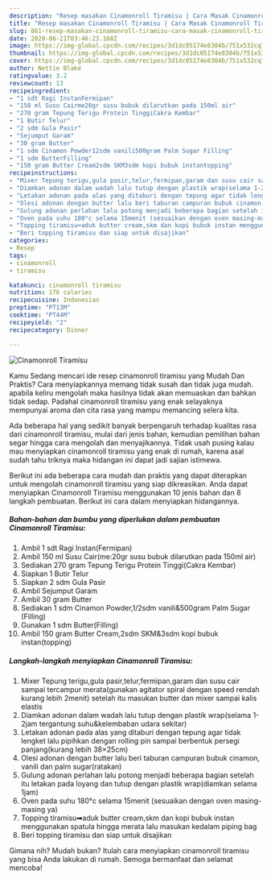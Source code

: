 ```yaml
---
description: "Resep masakan Cinamonroll Tiramisu | Cara Masak Cinamonroll Tiramisu Yang Sempurna"
title: "Resep masakan Cinamonroll Tiramisu | Cara Masak Cinamonroll Tiramisu Yang Sempurna"
slug: 861-resep-masakan-cinamonroll-tiramisu-cara-masak-cinamonroll-tiramisu-yang-sempurna
date: 2020-06-21T03:46:23.168Z
image: https://img-global.cpcdn.com/recipes/3d1dc05174e8304b/751x532cq70/cinamonroll-tiramisu-foto-resep-utama.jpg
thumbnail: https://img-global.cpcdn.com/recipes/3d1dc05174e8304b/751x532cq70/cinamonroll-tiramisu-foto-resep-utama.jpg
cover: https://img-global.cpcdn.com/recipes/3d1dc05174e8304b/751x532cq70/cinamonroll-tiramisu-foto-resep-utama.jpg
author: Nettie Blake
ratingvalue: 3.2
reviewcount: 13
recipeingredient:
- "1 sdt Ragi InstanFermipan"
- "150 ml Susu Cairme20gr susu bubuk dilarutkan pada 150ml air"
- "270 gram Tepung Terigu Protein TinggiCakra Kembar"
- "1 Butir Telur"
- "2 sdm Gula Pasir"
- "Sejumput Garam"
- "30 gram Butter"
- "1 sdm Cinamon Powder12sdm vanili500gram Palm Sugar Filling"
- "1 sdm ButterFilling"
- "150 gram Butter Cream2sdm SKM3sdm kopi bubuk instantopping"
recipeinstructions:
- "Mixer Tepung terigu,gula pasir,telur,fermipan,garam dan susu cair sampai tercampur merata(gunakan agitator spiral dengan speed rendah kurang lebih 2menit) setelah itu masukan butter dan mixer sampai kalis elastis"
- "Diamkan adonan dalam wadah lalu tutup dengan plastik wrap(selama 1-2jam tergantung suhu&amp;kelembaban udara sekitar)"
- "Letakan adonan pada alas yang ditaburi dengan tepung agar tidak lengket lalu pipihkan dengan rolling pin sampai berbentuk persegi panjang(kurang lebih 38×25cm)"
- "Olesi adonan dengan butter lalu beri taburan campuran bubuk cinamon, vanili dan palm sugar(ratakan)"
- "Gulung adonan perlahan lalu potong menjadi beberapa bagian setelah itu letakan pada loyang dan tutup dengan plastik wrap(diamkan selama 1jam)"
- "Oven pada suhu 180°c selama 15menit (sesuaikan dengan oven masing-masing ya)"
- "Topping tiramisu➡aduk butter cream,skm dan kopi bubuk instan menggunakan spatula hingga merata lalu masukan kedalam piping bag"
- "Beri topping tiramisu dan siap untuk disajikan"
categories:
- Resep
tags:
- cinamonroll
- tiramisu

katakunci: cinamonroll tiramisu 
nutrition: 176 calories
recipecuisine: Indonesian
preptime: "PT13M"
cooktime: "PT44M"
recipeyield: "2"
recipecategory: Dinner

---
```



![Cinamonroll Tiramisu](https://img-global.cpcdn.com/recipes/3d1dc05174e8304b/751x532cq70/cinamonroll-tiramisu-foto-resep-utama.jpg)

Kamu Sedang mencari ide resep cinamonroll tiramisu yang Mudah Dan Praktis? Cara menyiapkannya memang tidak susah dan tidak juga mudah. apabila keliru mengolah maka hasilnya tidak akan memuaskan dan bahkan tidak sedap. Padahal cinamonroll tiramisu yang enak selayaknya mempunyai aroma dan cita rasa yang mampu memancing selera kita.



Ada beberapa hal yang sedikit banyak berpengaruh terhadap kualitas rasa dari cinamonroll tiramisu, mulai dari jenis bahan, kemudian pemilihan bahan segar hingga cara mengolah dan menyajikannya. Tidak usah pusing kalau mau menyiapkan cinamonroll tiramisu yang enak di rumah, karena asal sudah tahu triknya maka hidangan ini dapat jadi sajian istimewa.


Berikut ini ada beberapa cara mudah dan praktis yang dapat diterapkan untuk mengolah cinamonroll tiramisu yang siap dikreasikan. Anda dapat menyiapkan Cinamonroll Tiramisu menggunakan 10 jenis bahan dan 8 langkah pembuatan. Berikut ini cara dalam menyiapkan hidangannya.

<!--inarticleads1-->

##### Bahan-bahan dan bumbu yang diperlukan dalam pembuatan Cinamonroll Tiramisu:

1. Ambil 1 sdt Ragi Instan(Fermipan)
1. Ambil 150 ml Susu Cair(me:20gr susu bubuk dilarutkan pada 150ml air)
1. Sediakan 270 gram Tepung Terigu Protein Tinggi(Cakra Kembar)
1. Siapkan 1 Butir Telur
1. Siapkan 2 sdm Gula Pasir
1. Ambil Sejumput Garam
1. Ambil 30 gram Butter
1. Sediakan 1 sdm Cinamon Powder,1/2sdm vanili&amp;500gram Palm Sugar (Filling)
1. Gunakan 1 sdm Butter(Filling)
1. Ambil 150 gram Butter Cream,2sdm SKM&amp;3sdm kopi bubuk instan(topping)




<!--inarticleads2-->

##### Langkah-langkah menyiapkan Cinamonroll Tiramisu:

1. Mixer Tepung terigu,gula pasir,telur,fermipan,garam dan susu cair sampai tercampur merata(gunakan agitator spiral dengan speed rendah kurang lebih 2menit) setelah itu masukan butter dan mixer sampai kalis elastis
1. Diamkan adonan dalam wadah lalu tutup dengan plastik wrap(selama 1-2jam tergantung suhu&amp;kelembaban udara sekitar)
1. Letakan adonan pada alas yang ditaburi dengan tepung agar tidak lengket lalu pipihkan dengan rolling pin sampai berbentuk persegi panjang(kurang lebih 38×25cm)
1. Olesi adonan dengan butter lalu beri taburan campuran bubuk cinamon, vanili dan palm sugar(ratakan)
1. Gulung adonan perlahan lalu potong menjadi beberapa bagian setelah itu letakan pada loyang dan tutup dengan plastik wrap(diamkan selama 1jam)
1. Oven pada suhu 180°c selama 15menit (sesuaikan dengan oven masing-masing ya)
1. Topping tiramisu➡aduk butter cream,skm dan kopi bubuk instan menggunakan spatula hingga merata lalu masukan kedalam piping bag
1. Beri topping tiramisu dan siap untuk disajikan




Gimana nih? Mudah bukan? Itulah cara menyiapkan cinamonroll tiramisu yang bisa Anda lakukan di rumah. Semoga bermanfaat dan selamat mencoba!
